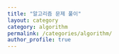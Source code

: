 ```yaml
---
title: "알고리즘 문제 풀이"
layout: category
category: algorithm
permalink: /categories/algorithm/
author_profile: true
---
```

